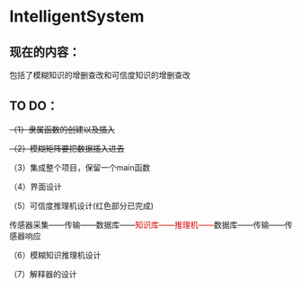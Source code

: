 # IntelligentSystem
## 现在的内容：
包括了模糊知识的增删查改和可信度知识的增删查改

## TO DO：
~~（1）隶属函数的创建以及插入~~

~~（2）模糊矩阵要把数据插入进去~~

（3）集成整个项目，保留一个main函数

（4）界面设计

（5）可信度推理机设计(红色部分已完成)

传感器采集——传输——数据库——<font color="#dd0000">知识库——推理机——</font>数据库——传输——传感器响应

（6）模糊知识推理机设计

（7）解释器的设计
